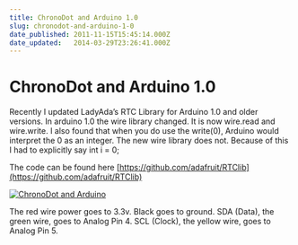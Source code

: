 ```yaml
---
title: ChronoDot and Arduino 1.0
slug: chronodot-and-arduino-1-0
date_published: 2011-11-15T15:45:14.000Z
date_updated:   2014-03-29T23:26:41.000Z
---
```


# ChronoDot and Arduino 1.0

Recently I updated LadyAda’s RTC Library for Arduino 1.0 and older versions. In arduino 1.0 the wire library changed. It is now wire.read and wire.write. I also found that when you do use the write(0), Arduino would interpret the 0 as an integer. The new wire library does not. Because of this I had to explicitly say int i = 0;

The code can be found here [https://github.com/adafruit/RTClib](https://github.com/adafruit/RTClib)

[![ChronoDot and Arduino](http://farm7.static.flickr.com/6221/6347082745_30f8665268.jpg)](http://www.flickr.com/photos/zevenrodriguez/6347082745/ "ChronoDot and Arduino by zevenwolf, on Flickr")

The red wire power goes to 3.3v. Black goes to ground. SDA (Data), the green wire, goes to Analog Pin 4. SCL (Clock), the yellow wire, goes to Analog Pin 5.
